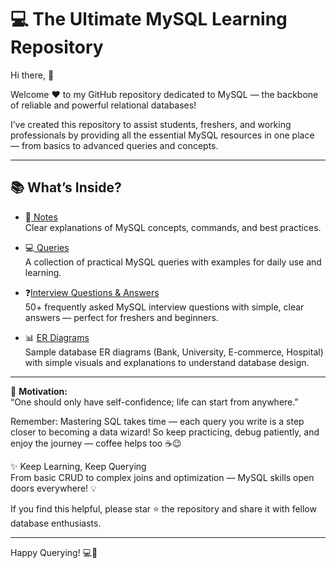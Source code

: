 # 💻 The Ultimate MySQL Learning Repository

Hi there, 🙌

Welcome ❤️ to my GitHub repository dedicated to MySQL — the backbone of reliable and powerful relational databases!

I’ve created this repository to assist students, freshers, and working professionals by providing all the essential MySQL resources in one place — from basics to advanced queries and concepts.

---

## 📚 What’s Inside?

- 📓[ Notes](./Notes.md)  
  Clear explanations of MySQL concepts, commands, and best practices.

- 💻[ Queries](./Queries.md)  
  A collection of practical MySQL queries with examples for daily use and learning.

- ❓[Interview Questions & Answers](./Interview-QA.md)  
  50+ frequently asked MySQL interview questions with simple, clear answers — perfect for freshers and beginners.

- 📊 [ER Diagrams](./ER-Diagrams.md)  
  Sample database ER diagrams (Bank, University, E-commerce, Hospital) with simple visuals and explanations to understand database design.

---

🌟 **Motivation:**  
“One should only have self-confidence; life can start from anywhere.”

Remember: Mastering SQL takes time — each query you write is a step closer to becoming a data wizard! So keep practicing, debug patiently, and enjoy the journey — coffee helps too ☕😉

✨ Keep Learning, Keep Querying  
From basic CRUD to complex joins and optimization — MySQL skills open doors everywhere! 💡

If you find this helpful, please star ⭐ the repository and share it with fellow database enthusiasts.

---

Happy Querying! 💻🚀

